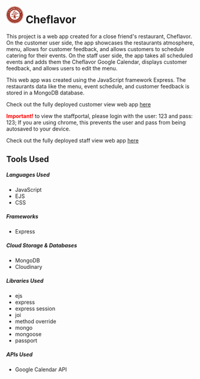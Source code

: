 <h1><img src="./public/images/logo.png" width="45px"> Cheflavor</h1>

<p>This project is a web app created for a close friend's restaurant, Cheflavor.
On the customer user side, the app showcases the restaurants atmosphere, menu, allows for customer feedback, and allows customers to schedule catering for their events. On the staff user side, the app takes all scheduled events and adds them the Cheflavor Google Calendar, displays customer feedback, and allows users to edit the menu.


This web app was created using the JavaScript framework Express. The restaurants data
like the menu, event schedule, and customer feedback is stored in a MongoDB database.
    
 Check out the fully deployed customer view web app <a href="https://protected-scrubland-89262.herokuapp.com/cheflavor">here</a>

<b style="color:red;">Important!</b> to view the staffportal, please login with the user: 123 and pass: 123; If you are using chrome, this prevents the user and pass from being autosaved to your device.

 Check out the fully deployed staff view web app <a href="https://protected-scrubland-89262.herokuapp.com/cheflavor">here</a>
</p>

<h2>Tools Used</h2>

<h5>Languages Used</h5>
<ul>
    <li>JavaScript</li>
    <li>EJS</li>
    <li>CSS</li>
</ul>

<h5>Frameworks</h5>
<ul>
    <li>Express</li>
</ul>

<h5>Cloud Storage & Databases</h5>
<ul>
    <li>MongoDB</li>
    <li>Cloudinary</li>
</ul>

<h5>Libraries Used</h5>
<ul>
    <li>ejs</li>
    <li>express</li>
    <li>express session</li>
    <li>joi</li>
    <li>method override</li>
    <li>mongo</li>
    <li>mongoose</li>
    <li>passport</li>
</ul>

<h5>APIs Used</h5>
<ul>
    <li>Google Calendar API</li>
</ul>
